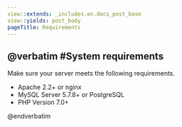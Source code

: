 ```yaml
---
view::extends: _includes.en.docs_post_base
view::yields: post_body
pageTitle: Requirements
---
```

@verbatim
#System requirements 
----------

Make sure your server meets the following requirements.

- Apache 2.2+ or nginx
- MySQL Server 5.7.8+ or PostgreSQL
- PHP Version 7.0+

@endverbatim
